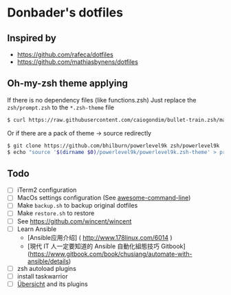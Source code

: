 # Donbader's dotfiles

## Inspired by
- https://github.com/rafeca/dotfiles
- https://github.com/mathiasbynens/dotfiles  


## Oh-my-zsh theme applying
If there is no dependency files (like functions.zsh)
Just replace the `zsh/prompt.zsh` to the `*.zsh-theme` file
```bash
$ curl https://raw.githubusercontent.com/caiogondim/bullet-train.zsh/master/bullet-train.zsh-theme > zsh/prompt.zsh
```

Or if there are a pack of theme -> source redirectly
```bash
$ git clone https://github.com/bhilburn/powerlevel9k zsh/powerlevel9k
$ echo "source '$(dirname $0)/powerlevel9k/powerlevel9k.zsh-theme' > prompt.zsh
```

## Todo
- [ ] iTerm2 configuration
- [ ] MacOs settings configuration (See [awesome-command-line](https://github.com/herrbischoff/awesome-osx-command-line))
- [ ] Make `backup.sh` to backup original dotfiles
- [ ] Make `restore.sh` to restore
- [ ] See https://github.com/wincent/wincent
- [ ] Learn Ansible
    - [Ansible应用介绍] ( http://www.178linux.com/6014 )
    - [現代 IT 人一定要知道的 Ansible 自動化組態技巧 Gitbook] (https://www.gitbook.com/book/chusiang/automate-with-ansible/details)
- [ ] zsh autoload plugins
- [ ] install taskwarrior
- [ ] [Übersicht](http://tracesof.net/uebersicht/) and its plugins

